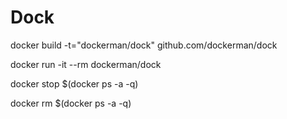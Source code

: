 # Dock

docker build -t="dockerman/dock" github.com/dockerman/dock

docker run -it --rm dockerman/dock



docker stop $(docker ps -a -q)

docker rm $(docker ps -a -q)
